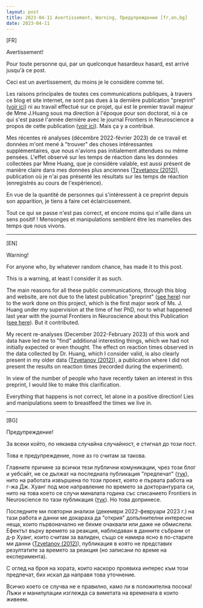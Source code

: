 ```yaml
---
layout: post  
title: 2023-04-11 Avertissement, Warning, Предупреждение [fr,en,bg]  
date: 2023-04-11
---
```


[FR]

Avertissement!

Pour toute personne qui, par un quelconque hasardeux hasard, est arrivé jusqu'à ce post.

Ceci est un avertissement, du moins je le considère comme tel.

Les raisons principales de toutes ces communications publiques, à travers ce blog et site internet, ne sont pas dues à la dernière publication "preprint" ([voir ici](https://www.researchgate.net/publication/369289876_Influences_of_local_and_global_context_on_local_orientation_perception)) ni au travail effectué sur ce projet, qui est le premier travail majeur de Mme J.Huang sous ma direction à l'époque pour son doctorat, ni à ce qui s'est passé l'année dernière avec le journal Frontiers in Neuroscience a propos de cette publication ([voir ici](https://tzvet.github.io/blog/2022/05/20/email-frontiers-mansucript-en)). Mais ça y a contribué.

Mes récentes ré analyses (décembre 2022-février 2023) de ce travail et données m'ont mené à "trouver" des choses intéressantes supplémentaires, que nous n'avions pas initialement attendues ou même pensées. L'effet observé sur les temps de réaction dans les données collectées par Mme Huang, que je considère valable, est aussi présent de manière claire dans mes données plus anciennes ([Tzvetanov (2012)](https://www.researchgate.net/publication/225096002_A_Single_Theoretical_Framework_for_Circular_Features_Processing_in_Humans_Orientation_and_Direction_of_Motion_Compared)), publication où je n'ai pas présenté les résultats sur les temps de réaction (enregistrés au cours de l'expérience).

En vue de la quantité de personnes qui s'intéressent à ce preprint depuis son apparition, je tiens à faire cet éclaircissement.

Tout ce qui se passe n'est pas correct, et encore moins qui n'aille dans un sens positif ! Mensonges et manipulations semblent être les mamelles des temps que nous vivons.

---

[EN]

Warning!

For anyone who, by whatever random chance, has made it to this post.

This is a warning, at least I consider it as such.

The main reasons for all these public communications, through this blog and website, are not due to the latest publication "preprint" ([see here](https://www.researchgate.net/publication/369289876_Influences_of_local_and_global_context_on_local_orientation_perception)) nor to the work done on this project, which is the first major work of Ms. J. Huang under my supervision at the time of her PhD, nor to what happened last year with the journal Frontiers in Neuroscience about this  Publication ([see here](https://tzvet.github.io/blog/2022/05/20/email-Frontiers-Mansucript-en)). But it contributed.

My recent re-analyses (December 2022-February 2023) of this work and data have led me to "find" additional interesting things, which we had not initially expected or even thought. The effect on reaction times observed in the data collected by Dr. Huang, which I consider valid, is also clearly present in my older data ([Tzvetanov (2012)](https://www.researchgate.net/publication/225096002_A_Single_Theoretical_Framework_for_Circular_Features_Processing_in_Humans_Orientation_and_Direction_of_Motion_Compared)), a publication where I did not present the results on reaction times (recorded during the experiment).

In view of the number of people who have recently taken an interest in this preprint, I would like to make this clarification.

Everything that happens is not correct, let alone in a positive direction! Lies and manipulations seem to breastfeed the times we live in.

---

[BG]

Предупреждение!

За всеки който, по някаква случайна случайност, е стигнал до този пост.

Това е предупреждение, поне аз го считам за такова.

Главните причине за всички тези публични комуникации, чрез този блог и уебсайт, не се дължат на последната публикация "предпечат" ([тук](https://www.researchgate.net/publication/369289876_Influences_of_local_and_global_context_on_local_orientation_perception)), нито на работата извършена по този проект, която е първата работа на г-жа Дж. Хуанг под мое направление по времето за докторантурата си, нито на това което се случи миналата година със списанието Frontiers in Neuroscience по тази публикация ([тук](https://tzvet.github.io/blog/2022/05/20/email-Frontiers-Mansucript-en)). Но това допринесе.

Последните ми повторни анализи (декември 2022-февруари 2023 г.) на тази работа и данни ме докараха да "открия" допълнителни интересни неща, които първоначално не бяхме очаквали или даже не обмислели. Ефектът върху времето за реакция, наблюдаван в данните събрани от д-р Хуанг, които считам за валиден, също се намира ясно в по-старите ми данни ([Tzvetanov (2012)](https://www.researchgate.net/publication/225096002_A_Single_Theoretical_Framework_for_Circular_Features_Processing_in_Humans_Orientation_and_Direction_of_Motion_Compared)), публикация в която не представих резултатите за времето за реакция (но записани по време на експеримента).

С оглед на броя на хората, които наскоро проявиха интерес към този предпечат, бих искал да направя това уточнение.

Всичко което се случва не е правилно, камо ли в положителна посока! Лъжи и манипулации изглежда са виметата на времената в които живеем.


